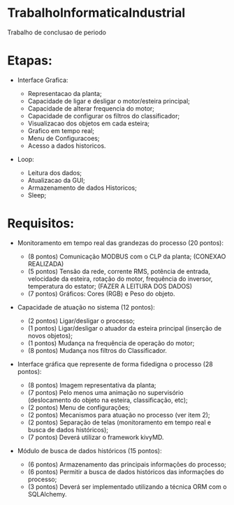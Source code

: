 # TrabalhoInformaticaIndustrial
Trabalho de conclusao de periodo
# Etapas:

* Interface Grafica:
  * Representacao da planta;
  * Capacidade de ligar e desligar o motor/esteira principal;
  * Capacidade de alterar frequencia do motor;
  * Capacidade de configurar os filtros do classificador;
  * Visualizacao dos objetos em cada esteira;
  * Grafico em tempo real;
  * Menu de Configuracoes;
  * Acesso a dados historicos.

* Loop:
  * Leitura dos dados;
  * Atualizacao da GUI;
  * Armazenamento de dados Historicos;
  * Sleep;

# Requisitos:
* Monitoramento em tempo real das grandezas do processo (20 pontos):
  * (8 pontos) Comunicação MODBUS com o CLP da planta; (CONEXAO REALIZADA)
  * (5 pontos) Tensão da rede, corrente RMS, potência de entrada, velocidade da esteira, rotação do motor, frequência do inversor, temperatura do estator; (FAZER A LEITURA DOS DADOS)
  * (7 pontos) Gráficos: Cores (RGB) e Peso do objeto.

* Capacidade de atuação no sistema (12 pontos):
  * (2 pontos) Ligar/desligar o processo;
  * (1 pontos) Ligar/desligar o atuador da esteira principal (inserção de novos objetos);
  * (1 pontos) Mudança na frequência de operação do motor;
  * (8 pontos) Mudança nos filtros do Classificador.

* Interface gráfica que represente de forma fidedigna o processo (28 pontos):
  * (8 pontos) Imagem representativa da planta;
  * (7 pontos) Pelo menos uma animação no supervisório (deslocamento do objeto na esteira, classificação, etc);
  * (2 pontos) Menu de configurações;
  * (2 pontos) Mecanismos para atuação no processo (ver item 2);
  * (2 pontos) Separação de telas (monitoramento em tempo real e busca de dados históricos);
  * (7 pontos) Deverá utilizar o framework kivyMD.

* Módulo de busca de dados históricos (15 pontos):
  * (6 pontos) Armazenamento das principais informações do processo;
  * (6 pontos) Permitir a busca de dados históricos das informações do processo;
  * (3 pontos) Deverá ser implementado utilizando a técnica ORM com o SQLAlchemy.
